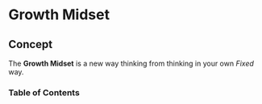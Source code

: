# Growth Midset
## Concept
The **Growth Midset** is a new way thinking from thinking in your own *Fixed* way.

### Table of Contents

